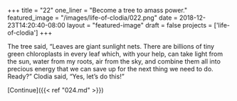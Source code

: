 +++
title = "22"
one_liner = "Become a tree to amass power."
featured_image = "/images/life-of-clodia/022.png"
date = 2018-12-23T14:20:40-08:00
layout = "featured-image"
draft = false
projects = ['life-of-clodia']
+++

The tree said, “Leaves are giant sunlight nets. There are billions of tiny green chloroplasts in every leaf which, with your help, can take light from the sun, water from my roots, air from the sky, and combine them all into precious energy that we can save up for the next thing we need to do. Ready?” Clodia said, “Yes, let’s do this!”

[Continue]({{< ref "024.md" >}})
